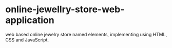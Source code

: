 # online-jewellry-store-web-application
web based online jewelry store named elements, implementing using HTML, CSS and JavaScript.
